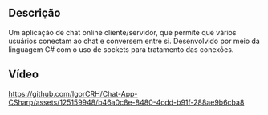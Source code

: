 ## Descrição

Um aplicação de chat online cliente/servidor, que permite que vários usuários conectam ao chat e conversem entre si. Desenvolvido por meio da linguagem C# 
com o uso de sockets para tratamento das conexões.

## Vídeo



https://github.com/IgorCRH/Chat-App-CSharp/assets/125159948/b46a0c8e-8480-4cdd-b91f-288ae9b6cba8

